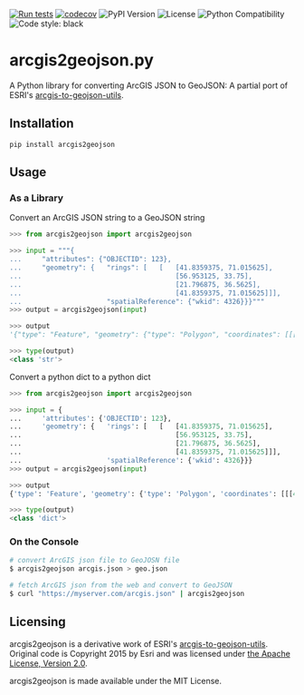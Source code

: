[![Run tests](https://github.com/chris48s/arcgis2geojson/actions/workflows/test.yml/badge.svg?branch=master)](https://github.com/chris48s/arcgis2geojson/actions/workflows/test.yml)
[![codecov](https://codecov.io/gh/chris48s/arcgis2geojson/branch/master/graph/badge.svg?token=uMbOfMCHqD)](https://codecov.io/gh/chris48s/arcgis2geojson)
![PyPI Version](https://img.shields.io/pypi/v/arcgis2geojson.svg)
![License](https://img.shields.io/pypi/l/arcgis2geojson.svg)
![Python Compatibility](https://img.shields.io/badge/dynamic/json?query=info.requires_python&label=python&url=https%3A%2F%2Fpypi.org%2Fpypi%2Farcgis2geojson%2Fjson)
![Code style: black](https://img.shields.io/badge/code%20style-black-000000.svg)

# arcgis2geojson.py
A Python library for converting ArcGIS JSON to GeoJSON: A partial port of ESRI's [arcgis-to-geojson-utils](https://github.com/Esri/arcgis-to-geojson-utils/).

## Installation
```
pip install arcgis2geojson
```

## Usage

### As a Library

Convert an ArcGIS JSON string to a GeoJSON string

```py
>>> from arcgis2geojson import arcgis2geojson

>>> input = """{
...     "attributes": {"OBJECTID": 123},
...     "geometry": {   "rings": [   [   [41.8359375, 71.015625],
...                                      [56.953125, 33.75],
...                                      [21.796875, 36.5625],
...                                      [41.8359375, 71.015625]]],
...                     "spatialReference": {"wkid": 4326}}}"""
>>> output = arcgis2geojson(input)

>>> output
'{"type": "Feature", "geometry": {"type": "Polygon", "coordinates": [[[41.8359375, 71.015625], [21.796875, 36.5625], [56.953125, 33.75], [41.8359375, 71.015625]]]}, "properties": {"OBJECTID": 123}, "id": 123}'

>>> type(output)
<class 'str'>
```

Convert a python dict to a python dict

```py
>>> from arcgis2geojson import arcgis2geojson

>>> input = {
...     'attributes': {'OBJECTID': 123},
...     'geometry': {   'rings': [   [   [41.8359375, 71.015625],
...                                      [56.953125, 33.75],
...                                      [21.796875, 36.5625],
...                                      [41.8359375, 71.015625]]],
...                     'spatialReference': {'wkid': 4326}}}
>>> output = arcgis2geojson(input)

>>> output
{'type': 'Feature', 'geometry': {'type': 'Polygon', 'coordinates': [[[41.8359375, 71.015625], [21.796875, 36.5625], [56.953125, 33.75], [41.8359375, 71.015625]]]}, 'properties': {'OBJECTID': 123}, 'id': 123}

>>> type(output)
<class 'dict'>
```

### On the Console

```sh
# convert ArcGIS json file to GeoJOSN file
$ arcgis2geojson arcgis.json > geo.json

# fetch ArcGIS json from the web and convert to GeoJSON
$ curl "https://myserver.com/arcgis.json" | arcgis2geojson
```


## Licensing

arcgis2geojson is a derivative work of ESRI's [arcgis-to-geojson-utils](https://github.com/Esri/arcgis-to-geojson-utils/). Original code is Copyright 2015 by Esri and was licensed under [the Apache License, Version 2.0](http://www.apache.org/licenses/LICENSE-2.0).

arcgis2geojson is made available under the MIT License.

